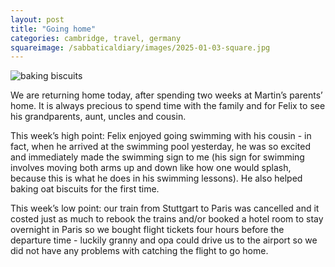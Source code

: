 ```yaml
---
layout: post
title: "Going home"
categories: cambridge, travel, germany
squareimage: /sabbaticaldiary/images/2025-01-03-square.jpg
---
```

<img src="/sabbaticaldiary/images/2025-01-03.jpg" alt="baking biscuits" class="center">

We are returning home today, after spending two weeks at Martin’s parents’ home. It is always precious to spend time with the family and for Felix to see his grandparents, aunt, uncles and cousin. 

This week’s high point: Felix enjoyed going swimming with his cousin - in fact, when he arrived at the swimming pool yesterday, he was so excited and immediately made the swimming sign to me (his sign for swimming involves moving both arms up and down like how one would splash, because this is what he does in his swimming lessons). He also helped baking oat biscuits for the first time. 

This week’s low point: our train from Stuttgart to Paris was cancelled and it costed just as much to rebook the trains and/or booked a hotel room to stay overnight in Paris so we bought flight tickets four hours before the departure time - luckily granny and opa could drive us to the airport so we did not have any problems with catching the flight to go home.